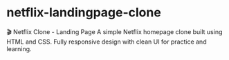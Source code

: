 # netflix-landingpage-clone
🎬 Netflix Clone - Landing Page A simple Netflix homepage clone built using HTML and CSS. Fully responsive design with clean UI for practice and learning.
